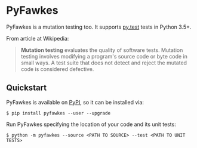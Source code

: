 # PyFawkes

PyFawkes is a mutation testing too.
It supports [py.test](https://docs.pytest.org/en/latest/) tests in Python 3.5+.

From article at Wikipedia:

> **Mutation testing** evaluates the quality of software tests.
> Mutation testing involves modifying a program's source code or byte code in small ways.
> A test suite that does not detect and reject the mutated code is considered defective.

## Quickstart

PyFawkes is available on [PyPI](https://pypi.org/project/pyfawkes/), so it can be installed via:

    $ pip install pyfawkes --user --upgrade

Run PyFawkes specifying the location of your code and its unit tests:

    $ python -m pyfawkes --source <PATH TO SOURCE> --test <PATH TO UNIT TESTS>
